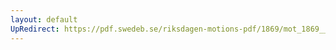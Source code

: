 ```yaml
---
layout: default
UpRedirect: https://pdf.swedeb.se/riksdagen-motions-pdf/1869/mot_1869__ak__00167/mot_1869__ak__00167_001.pdf
---
```

